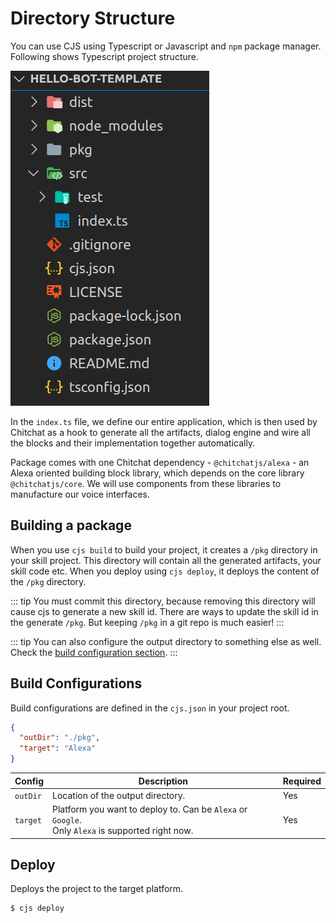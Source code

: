 # Directory Structure

You can use CJS using Typescript or Javascript and `npm` package manager. Following shows Typescript project structure.

![Dir](../images/dir-structure.png)

In the `index.ts` file, we define our entire application, which is then used by Chitchat as a hook to generate all the artifacts, dialog engine and wire all the blocks and their implementation together automatically.

Package comes with one Chitchat dependency - `@chitchatjs/alexa` - an Alexa oriented building block library, which depends on the core library `@chitchatjs/core`. We will use components from these libraries to manufacture our voice interfaces.

## Building a package

When you use `cjs build` to build your project, it creates a `/pkg` directory in your skill project. This directory will contain all the generated artifacts, your skill code etc. When you deploy using `cjs deploy`, it deploys the content of the `/pkg` directory.

::: tip
You must commit this directory, because removing this directory will cause cjs to generate a new skill id. There are ways to update the skill id in the generate `/pkg`. But keeping `/pkg` in a git repo is much easier!
:::

::: tip
You can also configure the output directory to something else as well. Check the [build configuration section](./configuration).
:::

## Build Configurations

Build configurations are defined in the `cjs.json` in your project root.

```json
{
  "outDir": "./pkg",
  "target": "Alexa"
}
```

| Config   | Description                                                                                            | Required |
| -------- | ------------------------------------------------------------------------------------------------------ | -------- |
| `outDir` | Location of the output directory.                                                                      | Yes      |
| `target` | Platform you want to deploy to. Can be `Alexa` or `Google`. <br/> Only `Alexa` is supported right now. | Yes      |

## Deploy

Deploys the project to the target platform.

```
$ cjs deploy
```
